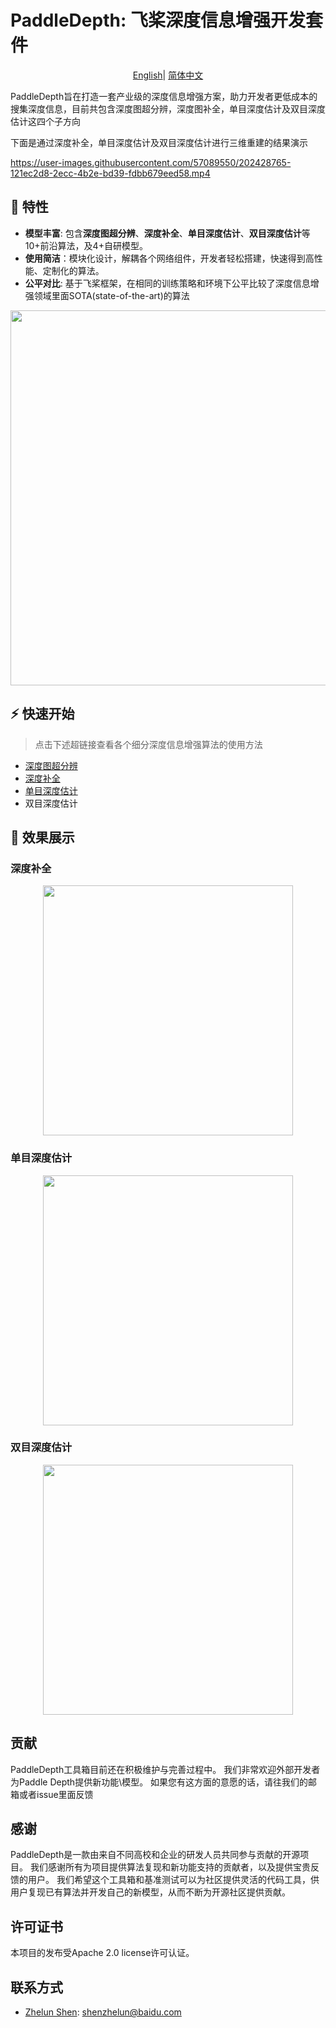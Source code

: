 
# PaddleDepth: 飞桨深度信息增强开发套件

<div align="center">

[English](README.md)| [简体中文](README_ch.md)

</div>

PaddleDepth旨在打造一套产业级的深度信息增强方案，助力开发者更低成本的搜集深度信息，目前共包含深度图超分辨，深度图补全，单目深度估计及双目深度估计这四个子方向

下面是通过深度补全，单目深度估计及双目深度估计进行三维重建的结果演示

https://user-images.githubusercontent.com/57089550/202428765-121ec2d8-2ecc-4b2e-bd39-fdbb679eed58.mp4

## 🌟 特性

- **模型丰富**: 包含**深度图超分辨**、**深度补全**、**单目深度估计**、****双目深度估计****等10+前沿算法，及4+自研模型。
- **使用简洁**：模块化设计，解耦各个网络组件，开发者轻松搭建，快速得到高性能、定制化的算法。
- **公平对比**: 基于飞桨框架，在相同的训练策略和环境下公平比较了深度信息增强领域里面SOTA(state-of-the-art)的算法

<div align="center">
    <img src="https://user-images.githubusercontent.com/57089550/202390252-14904fb8-ed4c-4316-ac11-f442607944de.png" width = "600" />
</div>

## ⚡ 快速开始
> 点击下述超链接查看各个细分深度信息增强算法的使用方法
- [深度图超分辨](./Depth_super_resolution/README_cn.md)
- [深度补全](./PaddleCompletion/README_zh-CN.md)
- [单目深度估计](./PaddleMono/README_zh-CN.md)
- 双目深度估计


<a name="效果展示"></a>

## 👀 效果展示


### 深度补全
<div align="center">
    <img src="https://github.com/PaddlePaddle/PaddleDepth/blob/develop/docs/images/completion.gif" width = "400" />
</div>

### 单目深度估计
<div align="center">
    <img src="https://github.com/PaddlePaddle/PaddleDepth/blob/develop/docs/images/monocular.gif" width = "400" />
</div>

### 双目深度估计
<div align="center">
    <img src="https://github.com/PaddlePaddle/PaddleDepth/blob/develop/docs/images/stereo.gif" width = "400" />
</div>


## 贡献

PaddleDepth工具箱目前还在积极维护与完善过程中。 我们非常欢迎外部开发者为Paddle Depth提供新功能\模型。 如果您有这方面的意愿的话，请往我们的邮箱或者issue里面反馈
## 感谢
PaddleDepth是一款由来自不同高校和企业的研发人员共同参与贡献的开源项目。
我们感谢所有为项目提供算法复现和新功能支持的贡献者，以及提供宝贵反馈的用户。 
我们希望这个工具箱和基准测试可以为社区提供灵活的代码工具，供用户复现已有算法并开发自己的新模型，从而不断为开源社区提供贡献。

## 许可证书
本项目的发布受<LICENSE>Apache 2.0 license</a>许可认证。

## 联系方式

- [Zhelun Shen](https://github.com/gallenszl): shenzhelun@baidu.com
